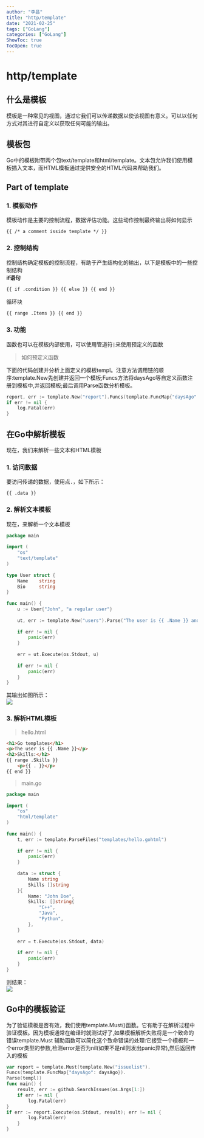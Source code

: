 ```yaml
---
author: "李昌"
title: "http/template"
date: "2021-02-25"
tags: ["GoLang"]
categories: ["GoLang"]
ShowToc: true
TocOpen: true
---
```


# http/template

## 什么是模板

模板是一种常见的视图，通过它我们可以传递数据以使该视图有意义。可以以任何方式对其进行自定义以获取任何可能的输出。

## 模板包

Go中的模板附带两个包text/template和html/template。文本包允许我们使用模板插入文本，而HTML模板通过提供安全的HTML代码来帮助我们。

## Part of template

### 1. 模板动作

模板动作是主要的控制流程，数据评估功能。这些动作控制最终输出将如何显示
```template
{{ /* a comment isside template */ }}
```

### 2. 控制结构

控制结构确定模板的控制流程，有助于产生结构化的输出，以下是模板中的一些控制结构  
**if语句**  
```html
{{ if .condition }} {{ else }} {{ end }}
```
循环块  
```html
{{ range .Items }} {{ end }}
```

### 3. 功能

函数也可以在模板内部使用，可以使用管道符```|```来使用预定义的函数

> 如何预定义函数

下面的代码创建并分析上面定义的模板templ。注意方法调用链的顺序:template.New先创建并返回一个模板;Funcs方法将daysAgo等自定义函数注册到模板中,并返回模板;最后调用Parse函数分析模板。

```go
report, err := template.New("report").Funcs(template.FuncMap{"daysAgo": daysAgo}).Parse(templ)
if err != nil {
    log.Fatal(err)
}
```

## 在Go中解析模板

现在，我们来解析一些文本和HTML模板

### 1. 访问数据

要访问传递的数据，使用点```.```，如下所示：  
```
{{ .data }}
```

### 2. 解析文本模板

现在，来解析一个文本模板  
```go
package main
 
import (
    "os"
    "text/template"
)
 
type User struct {
    Name    string
    Bio     string
}
 
func main() {
    u := User{"John", "a regular user"}
 
    ut, err := template.New("users").Parse("The user is {{ .Name }} and he is {{ .Bio }}.")
     
    if err != nil {
        panic(err)
    }
 
    err = ut.Execute(os.Stdout, u)
 
    if err != nil {
        panic(err)
    }
}
```

其输出如图所示：  
![](https://cdn.golangdocs.com/wp-content/uploads/2020/01/string-template-parse.png)

### 3. 解析HTML模板

> hello.html   

```html
<h1>Go templates</h1>
<p>The user is {{ .Name }}</p>
<h2>Skills:</h2>
{{ range .Skills }} 
    <p>{{ . }}</p>
{{ end }}
```

> main.go

```go
package main
 
import (
    "os"
    "html/template"
)
 
func main() {
    t, err := template.ParseFiles("templates/hello.gohtml")
 
    if err != nil {
        panic(err)
    }
 
    data := struct {
        Name string
        Skills []string
    }{
        Name: "John Doe",
        Skills: []string{
            "C++",
            "Java",
            "Python",
        },
    }
 
    err = t.Execute(os.Stdout, data)
 
    if err != nil {
        panic(err)
    }
}
```


则结果：  
![](https://cdn.golangdocs.com/wp-content/uploads/2020/01/html-template-parsing-1.png)

## Go中的模板验证

为了验证模板是否有效，我们使用template.Must()函数。它有助于在解析过程中验证模板。因为模板通常在编译时就测试好了,如果模板解析失败将是一个致命的错误template.Must
辅助函数可以简化这个致命错误的处理:它接受一个模板和一个error类型的参数,检测error是否为nil(如果不是nil则发出panic异常),然后返回传入的模板
```go
var report = template.Must(template.New("issuelist").
Funcs(template.FuncMap{"daysAgo": daysAgo}).
Parse(templ))
func main() {
    result, err := github.SearchIssues(os.Args[1:])
    if err != nil {
        log.Fatal(err)
}
if err := report.Execute(os.Stdout, result); err != nil {
        log.Fatal(err)
    }
}
```
